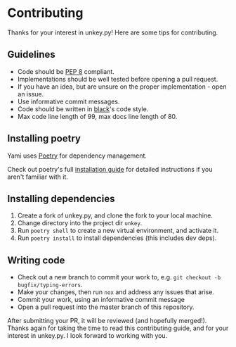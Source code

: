 # Contributing

Thanks for your interest in unkey.py! Here are some tips for contributing.

## Guidelines

- Code should be [PEP 8](https://www.python.org/dev/peps/pep-0008/) compliant.
- Implementations should be well tested before opening a pull request.
- If you have an idea, but are unsure on the proper implementation - open an issue.
- Use informative commit messages.
- Code should be written in [black](https://github.com/psf/black)'s code style.
- Max code line length of 99, max docs line length of 80.

## Installing poetry

Yami uses [Poetry](https://python-poetry.org/) for dependency management.

Check out poetry's full
[installation guide](https://python-poetry.org/docs/master/#installing-with-the-official-installer)
for detailed instructions if you aren't familiar with it.

## Installing dependencies

1) Create a fork of unkey.py, and clone the fork to your local machine.
2) Change directory into the project dir `unkey`.
3) Run `poetry shell` to create a new virtual environment, and activate it.
4) Run `poetry install` to install dependencies (this includes dev deps).

## Writing code

- Check out a new branch to commit your work to, e.g. `git checkout -b bugfix/typing-errors`.
- Make your changes, then run `nox` and address any issues that arise.
- Commit your work, using an informative commit message
- Open a pull request into the master branch of this repository.

After submitting your PR, it will be reviewed (and hopefully merged!).
Thanks again for taking the time to read this contributing guide, and for your
interest in unkey.py. I look forward to working with you.
